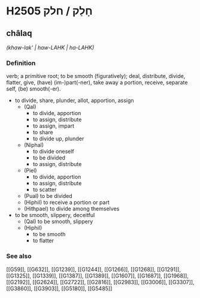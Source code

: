 # H2505 חָלַק / חלק

## châlaq

_(khaw-lak' | haw-LAHK | ha-LAHK)_

### Definition

verb; a primitive root; to be smooth (figuratively); deal, distribute, divide, flatter, give, (have) (im-)part(-ner), take away a portion, receive, separate self, (be) smooth(-er).

- to divide, share, plunder, allot, apportion, assign
    - (Qal)
        - to divide, apportion
        - to assign, distribute
        - to assign, impart
        - to share
        - to divide up, plunder
    - (Niphal)
        - to divide oneself
        - to be divided
        - to assign, distribute
    - (Piel)
        - to divide, apportion
        - to assign, distribute
        - to scatter
    - (Pual) to be divided
    - (Hiphil) to receive a portion or part
    - (Hithpael) to divide among themselves
- to be smooth, slippery, deceitful
    - (Qal) to be smooth, slippery
    - (Hiphil)
        - to be smooth
        - to flatter
### See also

[[G59]], [[G632]], [[G1239]], [[G1244]], [[G1266]], [[G1268]], [[G1291]], [[G1325]], [[G1339]], [[G1387]], [[G1389]], [[G1607]], [[G1687]], [[G1968]], [[G2192]], [[G2624]], [[G2722]], [[G2816]], [[G2983]], [[G3006]], [[G3307]], [[G3860]], [[G3903]], [[G5180]], [[G5485]]

